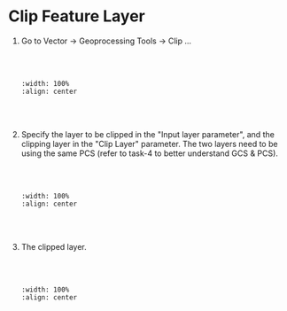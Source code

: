 # Clip Feature Layer

1. Go to Vector -> Geoprocessing Tools -> Clip ...

    <br/><br/>
    ```{image} ../../_static/0315task16/img1.png
    :width: 100%
    :align: center
    ```
    <br/><br/>

2. Specify the layer to be clipped in the "Input layer parameter", and the clipping layer in the "Clip Layer" parameter. The two layers need to be using the same PCS (refer to task-4 to better understand GCS & PCS).

    <br/><br/>
    ```{image} ../../_static/0315task16/img2.png
    :width: 100%
    :align: center
    ```
    <br/><br/>

3. The clipped layer.

    <br/><br/>
    ```{image} ../../_static/0315task16/img3.png
    :width: 100%
    :align: center
    ```
    <br/><br/>
